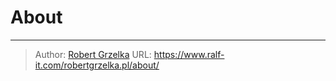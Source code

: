 # About



---

> Author: [Robert Grzelka](https://robert.grzelka.pl)
> URL: https://www.ralf-it.com/robertgrzelka.pl/about/

